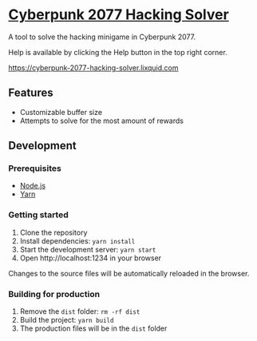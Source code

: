 # [Cyberpunk 2077 Hacking Solver](https://cyberpunk-2077-hacking-solver.lixquid.com)

A tool to solve the hacking minigame in Cyberpunk 2077.

Help is available by clicking the Help button in the top right corner.

https://cyberpunk-2077-hacking-solver.lixquid.com

## Features

- Customizable buffer size
- Attempts to solve for the most amount of rewards

## Development

### Prerequisites

- [Node.js](https://nodejs.org/en/)
- [Yarn](https://yarnpkg.com/en/)

### Getting started

1. Clone the repository
2. Install dependencies: `yarn install`
3. Start the development server: `yarn start`
4. Open http://localhost:1234 in your browser

Changes to the source files will be automatically reloaded in the browser.

### Building for production

1. Remove the `dist` folder: `rm -rf dist`
2. Build the project: `yarn build`
3. The production files will be in the `dist` folder
